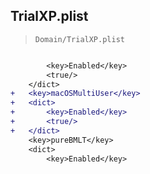 ## TrialXP.plist

> `Domain/TrialXP.plist`

```diff

 		<key>Enabled</key>
 		<true/>
 	</dict>
+	<key>macOSMultiUser</key>
+	<dict>
+		<key>Enabled</key>
+		<true/>
+	</dict>
 	<key>pureBMLT</key>
 	<dict>
 		<key>Enabled</key>

```
